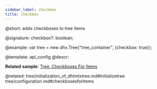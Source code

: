```yaml
---
sidebar_label: checkbox
title: checkbox
---          
```


@short: adds checkboxes to tree items

@signature: checkbox?: boolean;

@example: 
var tree = new dhx.Tree("tree_container", {checkbox: true});

@template:	api_config
@descr: 

**Related sample**: [Tree. Checkboxes For Items](https://snippet.dhtmlx.com/hgsivvpb)

@related: tree/initialization_of_dhtmlxtree.md#initializetree
tree/configuration.md#checkboxesforitems